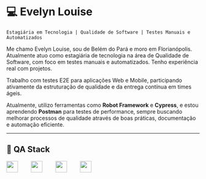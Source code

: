 # 💻  Evelyn Louise

`Estagiária em Tecnologia | Qualidade de Software | Testes Manuais e Automatizados`

Me chamo Evelyn Louise, sou de Belém do Pará e moro em Florianópolis. Atualmente atuo como estagiária de tecnologia na área de Qualidade de Software, com foco em testes manuais e automatizados. Tenho experiência real com projetos.

Trabalho com testes E2E para aplicações Web e Mobile, participando ativamente da estruturação de qualidade e da entrega contínua em times ágeis.

Atualmente, utilizo ferramentas como **Robot Framework** e **Cypress**, e estou aprendendo **Postman** para testes de performance, sempre buscando melhorar processos de qualidade através de boas práticas, documentação e automação eficiente.

---

## 🧪 QA Stack

<p>
  <img src="https://github.com/user-attachments/assets/61354ce0-2b16-4e0b-b9d7-fa3bd3adc678" width="30px" style="margin-right: 30px;" />
  <img src="https://github.com/user-attachments/assets/71898884-39ec-4790-a48e-962ca3fe591b" width="30px" style="margin-right: 30px;" />
  <img src="https://github.com/user-attachments/assets/99ae9f4e-0feb-4f1c-8f58-c22861524dd0" width="30px" style="margin-right: 30px;" />
  <img src="https://github.com/user-attachments/assets/b81d7f08-cde0-407c-883d-b56b7ab25b83" width="30px" style="margin-right: 30px;" />
</p>
